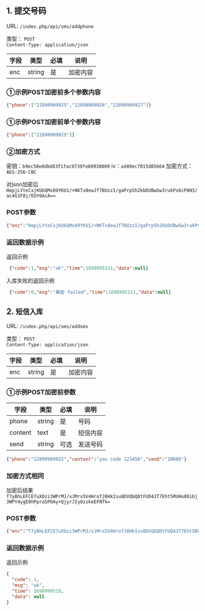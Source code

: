 
## 1. 提交号码

URL: `/index.php/api/sms/addphone`  

类型： `POST`   
`Content-Type: application/json`  

| 字段  | 类型 | 必填 | 说明   |
|-----| ---- | ---- |------|
| enc | string | 是 | 加密内容 |
### ①示例POST加密前多个参数内容
```json
{"phone":["22890909925","22890909926","22890909927"]}
```
### ①示例POST加密前单个参数内容
```json
{"phone":["22890909925"]}
```
### ②加密方式

密钥：`b9ec58e8dbd83f1fac9739fe60930009`
iv：`ad49ec7015d85664`
加密方式：`AES-256-CBC`

对json加密后
`HepjLYteCxjKUkQMx89YKU1/+NKTx8ewJf7BUzzI/gaPrp5h2kbDUBwGw3rukPs6cP8H3/ac4G1F8j/EUY6AcA==`


### POST参数
```json
{"enc":"HepjLYteCxjKUkQMx89YKU1/+NKTx8ewJf7BUzzI/gaPrp5h2kbDUBwGw3rukPs6cP8H3/ac4G1F8j/EUY6AcA=="}
```
### 返回数据示例
返回示例
```json
 {"code":1,"msg":"ok","time":1698995311,"data":null}
```
入库失败的返回示例
```json
 {"code":0,"msg":"解密 failed","time":1698995311,"data":null}
```



## 2. `短信入库`


URL: `/index.php/api/sms/addsms`

类型： `POST`  
`Content-Type: application/json`  


| 字段  | 类型 | 必填 | 说明   |
|-----| ---- | ---- |------|
| enc | string | 是 | 加密内容 |


### ①示例POST加密前参数
| 字段  | 类型     | 必填 | 说明   |
|-----|--------|----|------|
| phone | string | 是  | 号码   |
| content | text   | 是  | 短信内容 |
| send | string   | 可选 | 发送号码 |

```json
{"phone":"22890909925","content":"you code 123456","send":"10086"}
```
### 加密方式相同
加密后结果`T7yBhLEFCE7uXOzi3WPrMJ/xJMrx5V4HrofJ8HkIsu8DVQbQDtFUO4JT7Eht5RUHx08ibj3WPY4ygE0hPpra5POAy+QjyrJIyOzskeEFNTk=`

### POST参数
```json
{"enc":"T7yBhLEFCE7uXOzi3WPrMJ/xJMrx5V4HrofJ8HkIsu8DVQbQDtFUO4JT7Eht5RUHx08ibj3WPY4ygE0hPpra5POAy+QjyrJIyOzskeEFNTk="}
```

### 返回数据示例
返回示例
```json
{
  "code": 1,
  "msg": "ok",
  "time": 1698999518,
  "data": null
}
```
